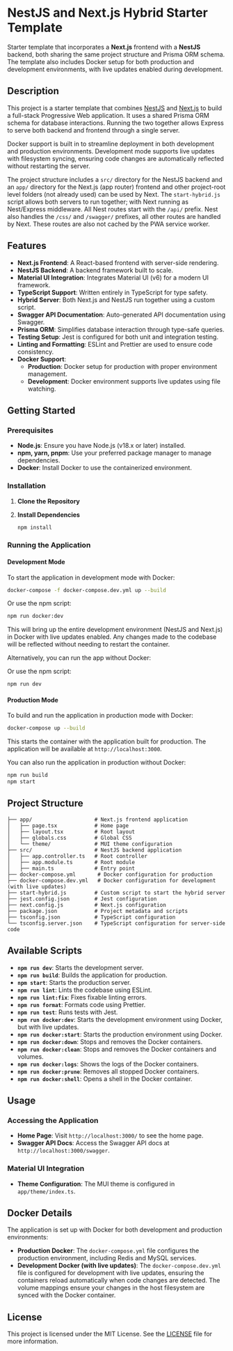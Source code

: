 # NestJS and Next.js Hybrid Starter Template

Starter template that incorporates a **Next.js** frontend with a **NestJS** backend, both sharing the same project structure and Prisma ORM schema. The template also includes Docker setup for both production and development environments, with live updates enabled during development.

## Description

This project is a starter template that combines [NestJS](https://nestjs.com/) and [Next.js](https://nextjs.org/) to build a full-stack Progressive Web application. It uses a shared Prisma ORM schema for database interactions. Running the two together allows Express to serve both backend and frontend through a single server.

Docker support is built in to streamline deployment in both development and production environments. Development mode supports live updates with filesystem syncing, ensuring code changes are automatically reflected without restarting the server.

The project structure includes a `src/` directory for the NestJS backend and an `app/` directory for the Next.js (app router) frontend and other project-root level folders (not already used) can be used by Next. The `start-hybrid.js` script allows both servers to run together; with Next running as Nest/Express middleware. All Nest routes start with the `/api/` prefix. Nest also handles the `/css/` and `/swagger/` prefixes, all other routes are handled by Next. These routes are also not cached by the PWA service worker.

## Features

- **Next.js Frontend**: A React-based frontend with server-side rendering.
- **NestJS Backend**: A backend framework built to scale.
- **Material UI Integration**: Integrates Material UI (v6) for a modern UI framework.
- **TypeScript Support**: Written entirely in TypeScript for type safety.
- **Hybrid Server**: Both Next.js and NestJS run together using a custom script.
- **Swagger API Documentation**: Auto-generated API documentation using Swagger.
- **Prisma ORM**: Simplifies database interaction through type-safe queries.
- **Testing Setup**: Jest is configured for both unit and integration testing.
- **Linting and Formatting**: ESLint and Prettier are used to ensure code consistency.
- **Docker Support**:
  - **Production**: Docker setup for production with proper environment management.
  - **Development**: Docker environment supports live updates using file watching.

## Getting Started

### Prerequisites

- **Node.js**: Ensure you have Node.js (v18.x or later) installed.
- **npm, yarn, pnpm**: Use your preferred package manager to manage dependencies.
- **Docker**: Install Docker to use the containerized environment.

### Installation

1. **Clone the Repository**
2. **Install Dependencies**

   ```bash
   npm install
   ```

### Running the Application

#### Development Mode

To start the application in development mode with Docker:

```bash
docker-compose -f docker-compose.dev.yml up --build
```
Or use the npm script:
```bash
npm run docker:dev
```

This will bring up the entire development environment (NestJS and Next.js) in Docker with live updates enabled. Any changes made to the codebase will be reflected without needing to restart the container.

Alternatively, you can run the app without Docker:

Or use the npm script:
```bash
npm run dev
```

#### Production Mode

To build and run the application in production mode with Docker:

```bash
docker-compose up --build
```

This starts the container with the application built for production. The application will be available at `http://localhost:3000`.

You can also run the application in production without Docker:

```bash
npm run build
npm start
```

## Project Structure

```plaintext
├── app/                    # Next.js frontend application
│   ├── page.tsx            # Home page
│   ├── layout.tsx          # Root layout
│   ├── globals.css         # Global CSS
│   └── theme/              # MUI theme configuration
├── src/                    # NestJS backend application
│   ├── app.controller.ts   # Root controller
│   ├── app.module.ts       # Root module
│   ├── main.ts             # Entry point
├── docker-compose.yml       # Docker configuration for production
├── docker-compose.dev.yml   # Docker configuration for development (with live updates)
├── start-hybrid.js         # Custom script to start the hybrid server
├── jest.config.json        # Jest configuration
├── next.config.js          # Next.js configuration
├── package.json            # Project metadata and scripts
├── tsconfig.json           # TypeScript configuration
└── tsconfig.server.json    # TypeScript configuration for server-side code
```

## Available Scripts

- **`npm run dev`**: Starts the development server.
- **`npm run build`**: Builds the application for production.
- **`npm start`**: Starts the production server.
- **`npm run lint`**: Lints the codebase using ESLint.
- **`npm run lint:fix`**: Fixes fixable linting errors.
- **`npm run format`**: Formats code using Prettier.
- **`npm run test`**: Runs tests with Jest.
- **`npm run docker:dev`**: Starts the development environment using Docker, but with live updates.
- **`npm run docker:start`**: Starts the production environment using Docker.
- **`npm run docker:down`**: Stops and removes the Docker containers.
- **`npm run docker:clean`**: Stops and removes the Docker containers and volumes.
- **`npm run docker:logs`**: Shows the logs of the Docker containers.
- **`npm run docker:prune`**: Removes all stopped Docker containers.
- **`npm run docker:shell`**: Opens a shell in the Docker container.

## Usage

### Accessing the Application

- **Home Page**: Visit `http://localhost:3000/` to see the home page.
- **Swagger API Docs**: Access the Swagger API docs at `http://localhost:3000/swagger`.

### Material UI Integration

- **Theme Configuration**: The MUI theme is configured in `app/theme/index.ts`.

## Docker Details

The application is set up with Docker for both development and production environments:

- **Production Docker**: The `docker-compose.yml` file configures the production environment, including Redis and MySQL services.
- **Development Docker (with live updates)**: The `docker-compose.dev.yml` file is configured for development with live updates, ensuring the containers reload automatically when code changes are detected. The volume mappings ensure your changes in the host filesystem are synced with the Docker container.

## License

This project is licensed under the MIT License. See the [LICENSE](LICENSE) file for more information.

